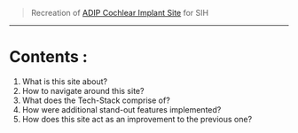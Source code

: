 > Recreation of [ADIP Cochlear Implant Site](http://adipcochlearimplant.in/) for SIH
___

# Contents :
1. What is this site about?
2. How to navigate around this site?
3. What does the Tech-Stack comprise of?
4. How were additional stand-out features implemented?
5. How does this site act as an improvement to the previous one?

